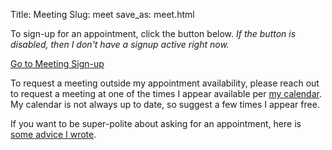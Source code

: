 Title: Meeting
Slug: meet
save_as: meet.html

To sign-up for an appointment, click the button below. *If the button is disabled, then I don't have a signup active right now.*

<!--- disabled button 
<p class="text-center"><a href="#" role="button" class="btn btn-lg btn-primary disabled">Go to Meeting Sign-up</a></p>
<!--- enabled button --->
<p class="text-center"><a href="https://calendar.google.com/calendar/selfsched?sstoken=UUEtY0czVTZpOFdBfGRlZmF1bHR8Y2EwMzM2YTVkNjQzNmZlNmQzODJkNmE3ZjM1YzkyZTc" role="button" class="btn btn-lg btn-primary" target=”_blank”>Go to Meeting Sign-up</a></p>
<!--- --->

To request a meeting outside my appointment availability, please reach out to request a meeting at one of the times I appear available per [my calendar](/calendar). My calendar is not always up to date, so suggest a few times I appear free.

If you want to be super-polite about asking for an appointment, here is [some advice I wrote](/article/asking-for-an-appointment.html).
